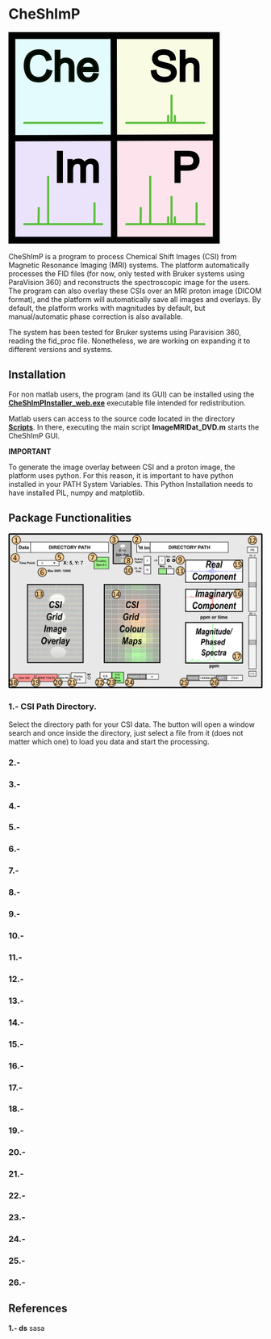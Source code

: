 # CheShImP

![alt text](https://github.com/DavidGomezCabeza/CheShImP/blob/main/Logo.png?raw=true)

CheShImP is a program to process Chemical Shift Images (CSI) from Magnetic Resonance Imaging (MRI) systems. The platform automatically processes the FID files (for now, only tested with Bruker systems using ParaVision 360) and reconstructs the spectroscopic image for the users. The program can also overlay these CSIs over an MRI proton image (DICOM format), and the platform will automatically save all images and overlays. By default, the platform works with magnitudes by default, but manual/automatic phase correction is also available. 

The system has been tested for Bruker systems using Paravision 360, reading the fid_proc file. Nonetheless, we are working on expanding it to different versions and systems. 

## Installation

For non matlab users, the program (and its GUI) can be installed using the [**CheShImPInstaller_web.exe**](https://github.com/DavidGomezCabeza/CheShImP/tree/main/CheShImP/for_redistribution) executable file intended for redistribution. 

Matlab users can access to the source code located in the directory [**Scripts**](https://github.com/DavidGomezCabeza/CheShImP/tree/main/Scripts). In there, executing the main script **ImageMRIDat_DVD.m** starts the CheShImP GUI. 

**IMPORTANT**

To generate the image overlay between CSI and a proton image, the platform uses python. For this reason, it is important to have python installed in your PATH System Variables. This Python Installation needs to have installed PIL, numpy and matplotlib. 

## Package Functionalities

![alt text](https://github.com/DavidGomezCabeza/CheShImP/blob/main/Platform.png?raw=true)

  ### 1.- CSI Path Directory. 
  Select the directory path for your CSI data. The button will open a window search and once inside the directory, just select a file from it (does not matter which one) to load you data and start the processing. 

  ### 2.- 

  ### 3.- 

  ### 4.- 

  ### 5.- 

  ### 6.- 

  ### 7.- 

  ### 8.- 

  ### 9.- 

  ### 10.- 

  ### 11.- 

  ### 12.- 

  ### 13.- 

  ### 14.- 

  ### 15.- 

  ### 16.- 

  ### 17.- 

  ### 18.- 

  ### 19.- 

  ### 20.- 

  ### 21.- 

  ### 22.- 

  ### 23.- 

  ### 24.-

  ### 25.- 

  ### 26.- 

## References
  **1.- ds** sasa 

